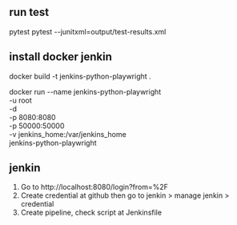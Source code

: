 ## run test ##
pytest
pytest --junitxml=output/test-results.xml

## install docker jenkin ###

 docker build -t jenkins-python-playwright .


docker run --name jenkins-python-playwright \
  -u root \
  -d \
  -p 8080:8080 \
  -p 50000:50000 \
  -v jenkins_home:/var/jenkins_home \
  jenkins-python-playwright

## jenkin ## 
1. Go to http://localhost:8080/login?from=%2F
2. Create credential at github then go to jenkin > manage jenkin > credential
3. Create pipeline, check script at Jenkinsfile

